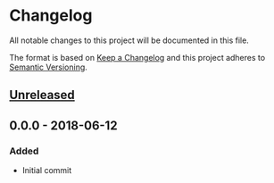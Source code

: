# Changelog
All notable changes to this project will be documented in this file.

The format is based on [Keep a Changelog](http://keepachangelog.com/en/1.0.0/)
and this project adheres to [Semantic Versioning](http://semver.org/spec/v2.0.0.html).

## [Unreleased]

## 0.0.0 - 2018-06-12

### Added
 - Initial commit

[Unreleased]: https://github.com/zwerm/composite-bs-client/compare/0.0.0...HEAD

